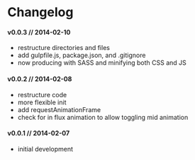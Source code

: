 # Changelog

#### v0.0.3 // 2014-02-10
- restructure directories and files
- add gulpfile.js, package.json, and .gitignore
- now producing with SASS and minifying both CSS and JS

#### v0.0.2 // 2014-02-08
- restructure code
- more flexible init
- add requestAnimationFrame
- check for in flux animation to allow toggling mid animation

#### v0.0.1 // 2014-02-07
- initial development